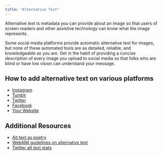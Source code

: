 ```yaml
---
title: "Alternative Text"
---
```


Alternative text is metadata you can provide about an image so that users of screen readers and other assistive technology can know what the image represents.

Some social media platforms provide automatic alternative text for images, but none of these automated tools are as detailed, reliable, and knowledgeable as you are. Get in the habit of providing a concise description of every image you upload to social media so that folks who are blind or have low vision can understand your message.

## How to add alternative text on various platforms

- [Instagram](https://help.instagram.com/503708446705527)
- [Tumblr](https://staff.tumblr.com/post/186817510725/hey-good-news-you-can-now-add-alt-text-to-every)
- [Twitter](https://help.twitter.com/en/using-twitter/picture-descriptions)
- [Facebook](https://www.facebook.com/help/214124458607871)
- [Your Website](https://webaim.org/techniques/alttext/#basics)

## Additional Resources

- [Alt text as poetry](https://alt-text-as-poetry.net/)
- [WebAIM guidelines on alternative text](https://webaim.org/techniques/alttext/)
- [Twitter alt text stats](https://tweet-a11y-stats.glitch.me/stats)